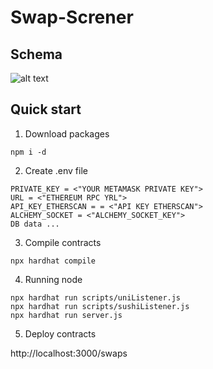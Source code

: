 # Swap-Screner

## Schema  
![alt text](https://github.com/glebzverev/swap-screener/blob/main/docs/example.jpg?raw=true)

## Quick start
1. Download packages
```shell
npm i -d
```
2. Create .env file
```text
PRIVATE_KEY = <"YOUR METAMASK PRIVATE KEY">
URL = <"ETHEREUM RPC YRL">
API_KEY_ETHERSCAN = = <"API KEY ETHERSCAN">
ALCHEMY_SOCKET = <"ALCHEMY_SOCKET_KEY">
DB data ...
```
3. Compile contracts
```shell
npx hardhat compile
```
4. Running node
```shell
npx hardhat run scripts/uniListener.js
npx hardhat run scripts/sushiListener.js
npx hardhat run server.js
```
5. Deploy contracts

http://localhost:3000/swaps
